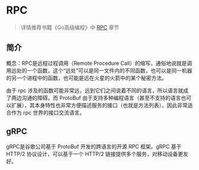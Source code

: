 # RPC

> 详情推荐书籍《Go高级编程》中 [RPC](https://github.com/chai2010/advanced-go-programming-book/tree/master/ch4-rpc) 章节

## 简介

概念：RPC是远程过程调用（Remote Procedure Call）的缩写，通俗地说就是调用远处的一个函数，这个“远处”可以是同一文件内的不同函数，也可以是同一机器的另一个进程中的函数，也可能是远在火星的火箭中的某个秘密方法。

由于 rpc 涉及的函数可能非常远，远到它们之间说着不同的语言，所以语言就成了两边沟通的障碍。而 ProtoBuf 由于支持多种编程语言（甚至不支持的语言也可以扩展），其本身特性也非常方便描述服务的接口（也就是方法列表），因此非常适合作为 rpc 世界的接口交流语言。



## gRPC

gRPC是谷歌公司基于 ProtoBuf 开发的跨语言的开源 RPC 框架。gRPC 基于 HTTP/2 协议设计，可以基于一个 HTTP/2 链接提供多个服务，对移动设备更友好。

